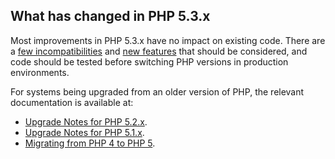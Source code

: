 What has changed in PHP 5.3.x
-----------------------------

Most improvements in PHP 5.3.x have no impact on existing code. There
are a
<a href="/migration53/incompatible.html" class="link">few incompatibilities</a>
and
<a href="/migration53/new-features.html" class="link">new features</a>
that should be considered, and code should be tested before switching
PHP versions in production environments.

For systems being upgraded from an older version of PHP, the relevant
documentation is available at:

-   <span class="simpara">
    <a href="/migration52.html" class="link">Upgrade Notes for PHP 5.2.x</a>.
    </span>
-   <span class="simpara">
    <a href="/migration51.html" class="link">Upgrade Notes for PHP 5.1.x</a>.
    </span>
-   <span class="simpara">
    <a href="/migration5.html" class="link">Migrating from PHP 4 to PHP 5</a>.
    </span>
